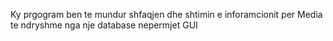 Ky prgogram ben te mundur shfaqjen dhe shtimin e inforamcionit per Media te ndryshme nga nje database nepermjet GUI
